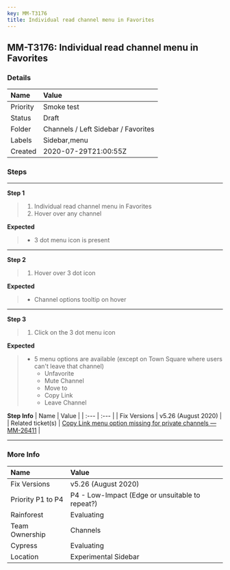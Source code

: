 ```yaml
---
key: MM-T3176
title: Individual read channel menu in Favorites
---
```


## MM-T3176: Individual read channel menu in Favorites

### Details

| Name     | Value                               |
| :------- | :---------------------------------- |
| Priority | Smoke test                          |
| Status   | Draft                               |
| Folder   | Channels / Left Sidebar / Favorites |
| Labels   | Sidebar,menu                        |
| Created  | 2020-07-29T21:00:55Z                |

### Steps

<hr/>

**Step 1**

> <article><ol><li>Individual read channel menu in Favorites</li><li>Hover over any channel</li></ol></article>

**Expected**

> <article><ul><li>3 dot menu icon is present</li></ul></article>

<hr/>

**Step 2**

> <article><ol><li>Hover over 3 dot icon</li></ol></article>

**Expected**

> <article><ul><li>Channel options tooltip on hover</li></ul></article>

<hr/>

**Step 3**

> <article><ol><li>Click on the 3 dot menu icon</li></ol></article>

**Expected**

> <article><ul><li>5 menu options are available (except on Town Square where users can't leave that channel)<ul><li>Unfavorite</li><li>Mute Channel</li><li>Move to</li><li>Copy Link</li><li>Leave Channel</li></ul></li></ul></article>

**Step Info**
| Name | Value |
| :--- | :--- |
| Fix Versions | v5.26 (August 2020) |
| Related ticket(s) | <a href="https://mattermost.atlassian.net/browse/MM-26411">Copy Link menu option missing for private channels — MM-26411</a> |

<hr/>

### More Info

| Name              | Value                                           |
| :---------------- | :---------------------------------------------- |
| Fix Versions      | v5.26 (August 2020)                             |
| Priority P1 to P4 | P4 - Low-Impact (Edge or unsuitable to repeat?) |
| Rainforest        | Evaluating                                      |
| Team Ownership    | Channels                                        |
| Cypress           | Evaluating                                      |
| Location          | Experimental Sidebar                            |
